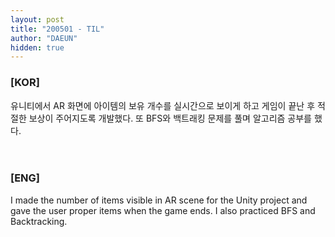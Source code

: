 ```yaml
---
layout: post
title: "200501 - TIL"
author: "DAEUN"
hidden: true
---
```


### [KOR]
유니티에서 AR 화면에 아이템의 보유 개수를 실시간으로 보이게 하고 게임이 끝난 후 적절한 보상이 주어지도록 개발했다. 또 BFS와 백트래킹 문제를 풀며 알고리즘 공부를 했다.
<br><br><br>
### [ENG]
I made the number of items visible in AR scene for the Unity project and gave the user proper items when the game ends. I also practiced BFS and Backtracking.